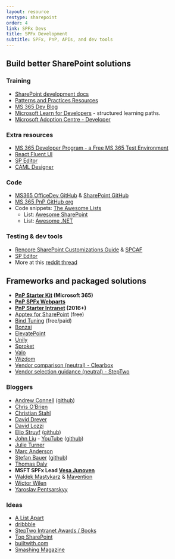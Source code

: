 ```yaml
---
layout: resource
restype: sharepoint
order: 4
link: SPFx Devs
title: SPFx Development
subtitle: SPFx, PnP, APIs, and dev tools
---
```


## Build better SharePoint solutions


### Training

* [SharePoint development docs](https://learn.microsoft.com/sharepoint/dev/)
* [Patterns and Practices Resources](https://pnp.github.io/)
* [MS 365 Dev Blog](https://devblogs.microsoft.com/microsoft365dev/)
* [Microsoft Learn for Developers](https://learn.microsoft.com/training/roles/developer/) - structured learning paths.
* [Microsoft Adoption Centre - Developer](https://adoption.microsoft.com/en-us/roles/developer/)

### Extra resources

* [MS 365 Developer Program - a Free MS 365 Test Environment](https://developer.microsoft.com/en-us/microsoft-365/dev-program)
* [React Fluent UI](https://developer.microsoft.com/en-us/fluentui)
* [SP Editor](https://www.reddit.com/r/sharepoint/comments/677cq0/sp_editor_this_chrome_extension_adds_a_sharepoint/)
* [CAML Designer](http://www.camldesigner.com/)

### Code

* [MS365 OfficeDev GitHub](https://github.com/OfficeDev) & [SharePoint GitHub](https://github.com/SharePoint)
* [MS 365 PnP GitHub org](https://github.com/pnp)
* Code snippets: [The Awesome Lists](https://github.com/sindresorhus/awesome)
  * List: [Awesome SharePoint](https://github.com/BSUG/awesome-sharepoint)
  * List: [Awesome .NET](https://github.com/quozd/awesome-dotnet)

### Testing & dev tools

* [Rencore SharePoint Customizations Guide](https://rencore.com/sharepoint-customizations-guide/) & [SPCAF](https://rencore.com)
* [SP Editor](https://chrome.google.com/webstore/detail/sp-editor/ecblfcmjnbbgaojblcpmjoamegpbodhd?hl=en)
* More at this [reddit thread](https://www.reddit.com/r/sharepoint/comments/3xur5o/useful_sharepoint_dev_tools/)

## Frameworks and packaged solutions

* **[PnP Starter Kit](https://github.com/pnp/sp-starter-kit) (Microsoft 365)**
* **[PnP SPFx Webparts](https://github.com/pnp/sp-dev-fx-webparts)**
* **[PnP Starter Intranet](https://github.com/SharePoint/PnP/tree/master/Solutions/Business.StarterIntranet) (2016+)**
* [Apptex for SharePoint](http://spapptex.com/) (free)
* [Bind Tuning](http://bindtuning.com) (free/paid)
* [Bonzai](http://bonzai-intranet.com/)
* [ElevatePoint](http://elevatepoint.com/)
* [Unily](https://www.unily.com/)
* [Sproket](https://sproket.co)
* [Valo](https://www.valointranet.com)
* [Wizdom](http://www.wizdom-intranet.com/)
* [Vendor comparison (neutral) - Clearbox](https://www.clearbox.co.uk/portfolio-item/sharepoint-intranets-in-a-box-report-2018/)
* [Vendor selection guidance (neutral) - StepTwo](http://www.steptwo.com.au/papers/out-of-the-box-intranet-solution/)

### Bloggers

* [Andrew Connell](http://www.andrewconnell.com/) ([github](https://github.com/andrewconnell))
* [Chris O’Brien](http://www.sharepointnutsandbolts.com/)
* [Christian Stahl](http://chrisstahl.wordpress.com)
* [David Drever](http://prairiedeveloper.com/)
* [David Lozzi](https://davidlozzi.com)
* [Elio Struyf](http://www.eliostruyf.com) ([github](https://github.com/estruyf))
* [John Liu](http://johnliu.net) - [YouTube](https://www.youtube.com/c/JohnLiu/playlists) ([github](https://github.com/johnnliu))
* [Julie Turner](https://julieturner.net/)
* [Marc Anderson](http://sympmarc.com/)
* [Stefan Bauer](http://www.n8d.at/blog/) ([github](https://github.com/StfBauer?tab=repositories))
* [Thomas Daly](https://thomasdaly.net)
* **MSFT SPFx Lead [Vesa Junoven](https://blogs.msdn.microsoft.com/vesku/)**
* [Waldek Mastykarz](http://blog.mastykarz.nl) & [Mavention](http://www.mavention.com/blog)
* [Wictor Wilen](http://www.wictorwilen.se/)
* [Yaroslav Pentsarskyy](https://www.origamiconnect.com/articles)

### Ideas

* [A List Apart](http://alistapart.com/topics)
* [dribbble](https://dribbble.com/)
* [StepTwo Intranet Awards / Books](http://www.steptwo.com.au/)
* [Top SharePoint](http://www.topsharepoint.com/)
* [builtwith.com](http://builtwith.com/)
* [Smashing Magazine](https://www.smashingmagazine.com/)